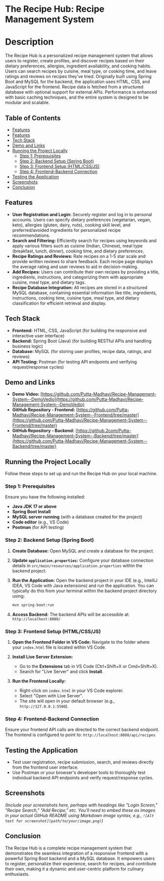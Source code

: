 # The Recipe Hub: Recipe Management System

# Description

The Recipe Hub is a personalized recipe management system that allows users to register, create profiles, 
and discover recipes based on their dietary preferences, allergies, ingredient availability, and cooking 
habits. Users can search recipes by cuisine, meal type, or cooking time, and leave ratings and reviews on 
recipes they’ve tried. 
Originally built using Spring Boot and MySQL for the backend, the application uses HTML, CSS, and 
JavaScript for the frontend. Recipe data is fetched from a structured database with optional support for 
external APIs. Performance is enhanced with basic caching techniques, and the entire system is designed 
to be modular and scalable. 

## Table of Contents

* [Features](#-features)
* [Features](#-Description)
* [Tech Stack](#-Tech-stack)
* [Demo and Links](#-demo-and-links)
* [ Running the Project Locally](#️-running-the-project-locally)
    * [Step 1: Prerequisites](#step-1-prerequisites)
    * [Step 2: Backend Setup (Spring Boot)](#step-2-backend-setup-spring-boot)
    * [Step 3: Frontend Setup (HTML/CSS/JS)](#step-3-frontend-setup-htmlcssjs)
    * [Step 4: Frontend-Backend Connection](#step-4-frontend-backend-connection)
* [ Testing the Application](#-testing-the-application)
* [ Screenshots](#-screenshots)
* [ Conclusion](#-conclusion)


## Features

* **User Registration and Login:** Securely register and log in to personal accounts. Users can specify dietary preferences (vegetarian, vegan, keto), allergies (gluten, dairy, nuts), cooking skill level, and preferred/avoided ingredients for personalized recipe recommendations.
* **Search and Filtering:** Efficiently search for recipes using keywords and apply various filters such as cuisine (Indian, Chinese), meal type (breakfast, lunch, dinner), cooking time, and dietary preferences.
* **Recipe Ratings and Reviews:** Rate recipes on a 1-5 star scale and provide written reviews to share feedback. Each recipe page displays the average rating and user reviews to aid in decision-making.
* **Add Recipes:** Users can contribute their own recipes by providing a title, ingredients, instructions, and categorizing them with appropriate cuisine, meal type, and dietary tags.
* **Recipe Database Integration:** All recipes are stored in a structured MySQL database, containing essential information like title, ingredients, instructions, cooking time, cuisine type, meal type, and dietary classification for efficient retrieval and display.


## Tech Stack

* **Frontend:** HTML, CSS, JavaScript (for building the responsive and interactive user interface)
* **Backend:** Spring Boot (Java) (for building RESTful APIs and handling business logic)
* **Database:** MySQL (for storing user profiles, recipe data, ratings, and reviews)
* **API Testing:** Postman (for testing API endpoints and verifying request/response cycles)


## Demo and Links

* **Demo Video:** [https://github.com/Putta-Madhavi/Recipe-Management-System--DemoVedio](https://github.com/Putta-Madhavi/Recipe-Management-System--DemoVedio)
* **GitHub Repository - Frontend:** [https://github.com/Putta-Madhavi/Recipe-Management-System--Frontend/tree/master](https://github.com/Putta-Madhavi/Recipe-Management-System--Frontend/tree/master)
* **GitHub Repository - Backend:** [https://github.2com/Putta-Madhavi/Recipe-Management-System--Backend/tree/master](https://github.com/Putta-Madhavi/Recipe-Management-System--Backend/tree/master)


## Running the Project Locally

Follow these steps to set up and run the Recipe Hub on your local machine.

### Step 1: Prerequisites

Ensure you have the following installed:

* **Java JDK 17 or above**
* **Spring Boot Install**
* **MySQL server running** (with a database created for the project)
* **Code editor** (e.g., VS Code)
* **Postman** (for API testing)

### Step 2: Backend Setup (Spring Boot)

1.  **Create Database:**
    Open MySQL and create a database for the project.

2.  **Update `application.properties`:**
    Configure your database connection details in `src/main/resources/application.properties` within the backend project.

3.  **Run the Application:**
    Open the backend project in your IDE (e.g., IntelliJ IDEA, VS Code with Java extensions) and run the application.
    You can typically do this from your terminal within the backend project directory using:
    ```bash
    mvn spring-boot:run
    

4.  **Access Backend:**
    The backend APIs will be accessible at: `http://localhost:8080/`

### Step 3: Frontend Setup (HTML/CSS/JS)

1.  **Open the Frontend Folder in VS Code:**
    Navigate to the folder where your `index.html` file is located within VS Code.

2.  **Install Live Server Extension:**
    * Go to the **Extensions** tab in VS Code (Ctrl+Shift+X or Cmd+Shift+X).
    * Search for "Live Server" and click **Install**.

3.  **Run the Frontend Locally:**
    * Right-click on `index.html` in your VS Code explorer.
    * Select "Open with Live Server".
    * The site will open in your default browser (e.g., `http://127.0.0.1:5500`).

### Step 4: Frontend-Backend Connection

Ensure your frontend API calls are directed to the correct backend endpoint. The frontend is configured to point to:
`http://localhost:8080/api/recipes`


## Testing the Application

* Test user registration, recipe submission, search, and reviews directly from the frontend user interface.
* Use Postman or your browser's developer tools to thoroughly test individual backend API endpoints and verify request/response cycles.


##  Screenshots

*(Include your screenshots here, perhaps with headings like "Login Screen," "Recipe Search," "Add Recipe," etc. You'll need to embed these as images in your actual GitHub README using Markdown image syntax, e.g., `![Alt text for screenshot](path/to/your/image.png)`)*


## Conclusion

The Recipe Hub is a complete recipe management system that demonstrates the seamless integration of a responsive frontend with a powerful Spring Boot backend and a MySQL database. It empowers users to register, personalize their experience, search for recipes, and contribute their own, making it a dynamic and user-centric platform for culinary enthusiasts.
